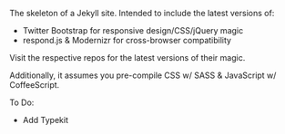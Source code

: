 The skeleton of a Jekyll site. Intended to include the latest versions of:

- Twitter Bootstrap for responsive design/CSS/jQuery magic
- respond.js & Modernizr for cross-browser compatibility

Visit the respective repos for the latest versions of their magic.

Additionally, it assumes you pre-compile CSS w/ SASS & JavaScript w/ CoffeeScript.

To Do:
- Add Typekit
